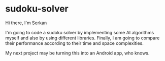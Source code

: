 # sudoku-solver
Hi there, I'm Serkan

I'm going to code a sudoku solver by implementing some AI algorithms myself and also by using different libraries.
Finally, I am going to compare their performance according to their time and space complexities.

My next project may be turning this into an Android app, who knows.
